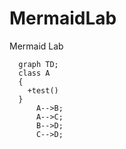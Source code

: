 # MermaidLab
Mermaid Lab

```mermaid
  graph TD;
  class A
  {
    +test()
  }
      A-->B;
      A-->C;
      B-->D;
      C-->D;
```
